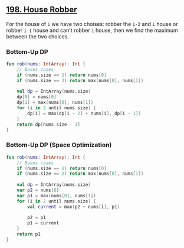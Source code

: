 ## [198. House Robber](https://leetcode.com/problems/house-robber/)

For the house of `i` we have two choises: robber the `i-2` and `i` house or robber `i-1` house and can't robber `i` house, then we find the maximum between the two choices.

### Bottom-Up DP
```kotlin
fun rob(nums: IntArray): Int {
    // Bases cases
    if (nums.size == 1) return nums[0]
    if (nums.size == 2) return max(nums[0], nums[1])
    
    val dp = IntArray(nums.size)
    dp[0] = nums[0]
    dp[1] = max(nums[0], nums[1])
    for (i in 2 until nums.size) {
        dp[i] = max(dp[i - 2] + nums[i], dp[i - 1])
    }
    return dp[nums.size - 1]
}
```

### Bottom-Up DP (Space Optimization)
```kotlin
fun rob(nums: IntArray): Int {
    // Bases cases
    if (nums.size == 1) return nums[0]
    if (nums.size == 2) return max(nums[0], nums[1])
    
    val dp = IntArray(nums.size)
    var p2 = nums[0]
    var p1 = max(nums[0], nums[1])
    for (i in 2 until nums.size) {
        val current = max(p2 + nums[i], p1)
        
        p2 = p1
        p1 = current
    }
    return p1
}
```
